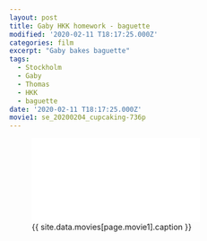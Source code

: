 ```yaml
---
layout: post
title: Gaby HKK homework - baguette
modified: '2020-02-11 T18:17:25.000Z'
categories: film
excerpt: "Gaby bakes baguette"
tags:
  - Stockholm
  - Gaby
  - Thomas
  - HKK
  - baguette
date: '2020-02-11 T18:17:25.000Z'
movie1: se_20200204_cupcaking-736p
---
```


<figure>
<iframe src="{{ site.commonurl }}/movies/{{ site.data.movies[page.movie1].file }}" width="{{ site.data.movies[page.movie1].width }}" height="{{ site.data.movies[page.movie1].height }}" frameborder="0">
</iframe>
<figcaption> {{ site.data.movies[page.movie1].caption }} </figcaption>
</figure>
